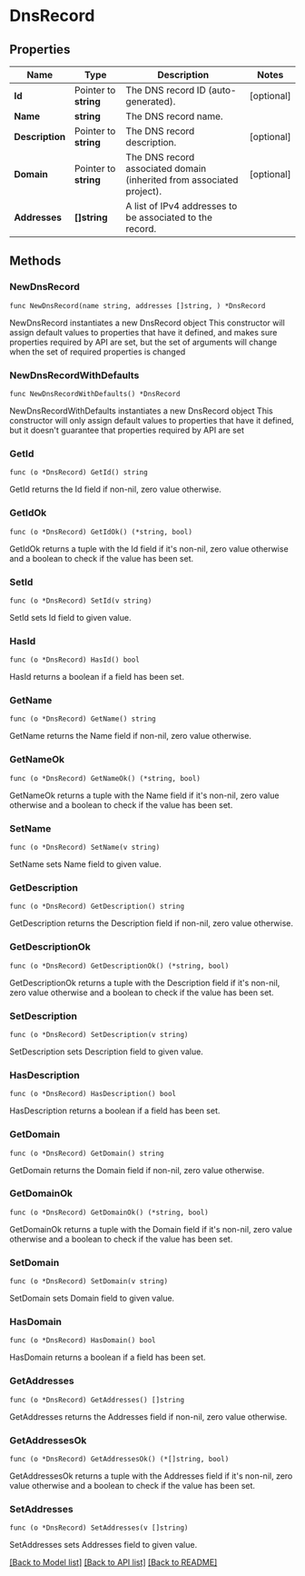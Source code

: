 # DnsRecord

## Properties

Name | Type | Description | Notes
------------ | ------------- | ------------- | -------------
**Id** | Pointer to **string** | The DNS record ID (auto-generated). | [optional] 
**Name** | **string** | The DNS record name. | 
**Description** | Pointer to **string** | The DNS record description. | [optional] 
**Domain** | Pointer to **string** | The DNS record associated domain (inherited from associated project). | [optional] 
**Addresses** | **[]string** | A list of IPv4 addresses to be associated to the record. | 

## Methods

### NewDnsRecord

`func NewDnsRecord(name string, addresses []string, ) *DnsRecord`

NewDnsRecord instantiates a new DnsRecord object
This constructor will assign default values to properties that have it defined,
and makes sure properties required by API are set, but the set of arguments
will change when the set of required properties is changed

### NewDnsRecordWithDefaults

`func NewDnsRecordWithDefaults() *DnsRecord`

NewDnsRecordWithDefaults instantiates a new DnsRecord object
This constructor will only assign default values to properties that have it defined,
but it doesn't guarantee that properties required by API are set

### GetId

`func (o *DnsRecord) GetId() string`

GetId returns the Id field if non-nil, zero value otherwise.

### GetIdOk

`func (o *DnsRecord) GetIdOk() (*string, bool)`

GetIdOk returns a tuple with the Id field if it's non-nil, zero value otherwise
and a boolean to check if the value has been set.

### SetId

`func (o *DnsRecord) SetId(v string)`

SetId sets Id field to given value.

### HasId

`func (o *DnsRecord) HasId() bool`

HasId returns a boolean if a field has been set.

### GetName

`func (o *DnsRecord) GetName() string`

GetName returns the Name field if non-nil, zero value otherwise.

### GetNameOk

`func (o *DnsRecord) GetNameOk() (*string, bool)`

GetNameOk returns a tuple with the Name field if it's non-nil, zero value otherwise
and a boolean to check if the value has been set.

### SetName

`func (o *DnsRecord) SetName(v string)`

SetName sets Name field to given value.


### GetDescription

`func (o *DnsRecord) GetDescription() string`

GetDescription returns the Description field if non-nil, zero value otherwise.

### GetDescriptionOk

`func (o *DnsRecord) GetDescriptionOk() (*string, bool)`

GetDescriptionOk returns a tuple with the Description field if it's non-nil, zero value otherwise
and a boolean to check if the value has been set.

### SetDescription

`func (o *DnsRecord) SetDescription(v string)`

SetDescription sets Description field to given value.

### HasDescription

`func (o *DnsRecord) HasDescription() bool`

HasDescription returns a boolean if a field has been set.

### GetDomain

`func (o *DnsRecord) GetDomain() string`

GetDomain returns the Domain field if non-nil, zero value otherwise.

### GetDomainOk

`func (o *DnsRecord) GetDomainOk() (*string, bool)`

GetDomainOk returns a tuple with the Domain field if it's non-nil, zero value otherwise
and a boolean to check if the value has been set.

### SetDomain

`func (o *DnsRecord) SetDomain(v string)`

SetDomain sets Domain field to given value.

### HasDomain

`func (o *DnsRecord) HasDomain() bool`

HasDomain returns a boolean if a field has been set.

### GetAddresses

`func (o *DnsRecord) GetAddresses() []string`

GetAddresses returns the Addresses field if non-nil, zero value otherwise.

### GetAddressesOk

`func (o *DnsRecord) GetAddressesOk() (*[]string, bool)`

GetAddressesOk returns a tuple with the Addresses field if it's non-nil, zero value otherwise
and a boolean to check if the value has been set.

### SetAddresses

`func (o *DnsRecord) SetAddresses(v []string)`

SetAddresses sets Addresses field to given value.



[[Back to Model list]](../README.md#documentation-for-models) [[Back to API list]](../README.md#documentation-for-api-endpoints) [[Back to README]](../README.md)


